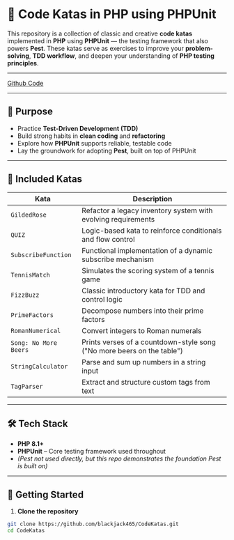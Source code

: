 # 🧪 Code Katas in PHP using PHPUnit

This repository is a collection of classic and creative **code katas** implemented in **PHP** using **PHPUnit** — the testing framework that also powers **Pest**. These katas serve as exercises to improve your **problem-solving**, **TDD workflow**, and deepen your understanding of **PHP testing principles**.

---

[Github Code](https://github.com/ItsAbderrahimEl/CodeKatas)

---

## 🎯 Purpose

- Practice **Test-Driven Development (TDD)**  
- Build strong habits in **clean coding** and **refactoring**  
- Explore how **PHPUnit** supports reliable, testable code  
- Lay the groundwork for adopting **Pest**, built on top of PHPUnit  

---

## 🧩 Included Katas

| Kata                       | Description |
|---------------------------|-------------|
| `GildedRose`              | Refactor a legacy inventory system with evolving requirements |
| `QUIZ`                    | Logic-based kata to reinforce conditionals and flow control |
| `SubscribeFunction`       | Functional implementation of a dynamic subscribe mechanism |
| `TennisMatch`             | Simulates the scoring system of a tennis game |
| `FizzBuzz`                | Classic introductory kata for TDD and control logic |
| `PrimeFactors`            | Decompose numbers into their prime factors |
| `RomanNumerical`          | Convert integers to Roman numerals |
| `Song: No More Beers`     | Prints verses of a countdown-style song ("No more beers on the table") |
| `StringCalculator`        | Parse and sum up numbers in a string input |
| `TagParser`               | Extract and structure custom tags from text |

---

## 🛠️ Tech Stack

- **PHP 8.1+**
- **PHPUnit** – Core testing framework used throughout  
- *(Pest not used directly, but this repo demonstrates the foundation Pest is built on)*

---

## 🚀 Getting Started

1. **Clone the repository**
```bash
git clone https://github.com/blackjack465/CodeKatas.git
cd CodeKatas
